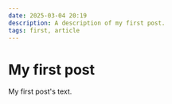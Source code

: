 ```yaml
---
date: 2025-03-04 20:19
description: A description of my first post.
tags: first, article
---
```

# My first post

My first post's text.